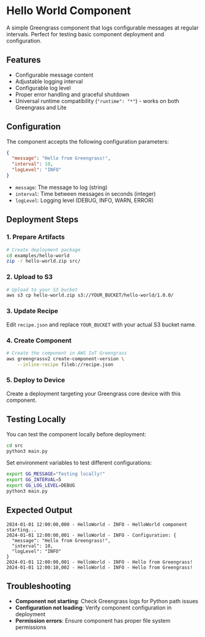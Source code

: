 # Hello World Component

A simple Greengrass component that logs configurable messages at regular intervals. Perfect for testing basic component deployment and configuration.

## Features

- Configurable message content
- Adjustable logging interval
- Configurable log level
- Proper error handling and graceful shutdown
- Universal runtime compatibility (`"runtime": "*"`) - works on both Greengrass and Lite

## Configuration

The component accepts the following configuration parameters:

```json
{
  "message": "Hello from Greengrass!",
  "interval": 10,
  "logLevel": "INFO"
}
```

- `message`: The message to log (string)
- `interval`: Time between messages in seconds (integer)
- `logLevel`: Logging level (DEBUG, INFO, WARN, ERROR)

## Deployment Steps

### 1. Prepare Artifacts
```bash
# Create deployment package
cd examples/hello-world
zip -r hello-world.zip src/
```

### 2. Upload to S3
```bash
# Upload to your S3 bucket
aws s3 cp hello-world.zip s3://YOUR_BUCKET/hello-world/1.0.0/
```

### 3. Update Recipe
Edit `recipe.json` and replace `YOUR_BUCKET` with your actual S3 bucket name.

### 4. Create Component
```bash
# Create the component in AWS IoT Greengrass
aws greengrassv2 create-component-version \
    --inline-recipe fileb://recipe.json
```

### 5. Deploy to Device
Create a deployment targeting your Greengrass core device with this component.

## Testing Locally

You can test the component locally before deployment:

```bash
cd src
python3 main.py
```

Set environment variables to test different configurations:
```bash
export GG_MESSAGE="Testing locally!"
export GG_INTERVAL=5
export GG_LOG_LEVEL=DEBUG
python3 main.py
```

## Expected Output

```
2024-01-01 12:00:00,000 - HelloWorld - INFO - HelloWorld component starting...
2024-01-01 12:00:00,001 - HelloWorld - INFO - Configuration: {
  "message": "Hello from Greengrass!",
  "interval": 10,
  "logLevel": "INFO"
}
2024-01-01 12:00:00,001 - HelloWorld - INFO - Hello from Greengrass!
2024-01-01 12:00:10,002 - HelloWorld - INFO - Hello from Greengrass!
```

## Troubleshooting

- **Component not starting**: Check Greengrass logs for Python path issues
- **Configuration not loading**: Verify component configuration in deployment
- **Permission errors**: Ensure component has proper file system permissions
